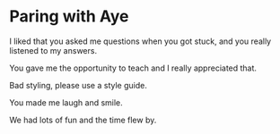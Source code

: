 # Paring with Aye

I liked that you asked me questions when you got stuck, and you really listened to my answers.

You gave me the opportunity to teach and I really appreciated that.

Bad styling, please use a style guide.

You made me laugh and smile.

We had lots of fun and the time flew by.